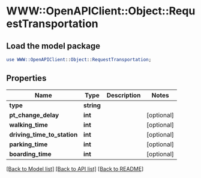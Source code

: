 # WWW::OpenAPIClient::Object::RequestTransportation

## Load the model package
```perl
use WWW::OpenAPIClient::Object::RequestTransportation;
```

## Properties
Name | Type | Description | Notes
------------ | ------------- | ------------- | -------------
**type** | **string** |  | 
**pt_change_delay** | **int** |  | [optional] 
**walking_time** | **int** |  | [optional] 
**driving_time_to_station** | **int** |  | [optional] 
**parking_time** | **int** |  | [optional] 
**boarding_time** | **int** |  | [optional] 

[[Back to Model list]](../README.md#documentation-for-models) [[Back to API list]](../README.md#documentation-for-api-endpoints) [[Back to README]](../README.md)


